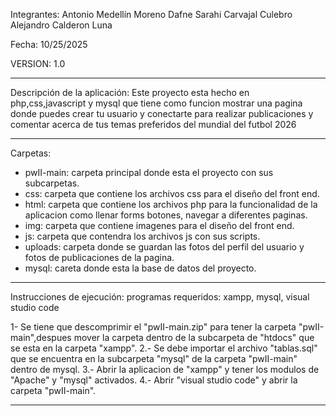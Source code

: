 Integrantes: Antonio Medellín Moreno 
             Dafne Sarahi Carvajal Culebro
             Alejandro Calderon Luna

Fecha: 10/25/2025

VERSION: 1.0

---------------------------------------------------------------------------------------------------

Descripción de la aplicación:
Este proyecto esta hecho en php,css,javascript y mysql que tiene como funcion mostrar una pagina
donde puedes crear tu usuario y conectarte para realizar publicaciones y comentar acerca de tus
temas preferidos del mundial del futbol 2026


---------------------------------------------------------------------------------------------------

Carpetas:
- pwII-main: carpeta principal donde esta el proyecto con sus subcarpetas.
- css: carpeta que contiene los archivos css para el diseño del front end.
- html: carpeta que contiene los archivos php para la funcionalidad de la aplicacion
como llenar forms botones, navegar a diferentes paginas.
- img: carpeta que contiene imagenes para el diseño del front end.
- js: carpeta que contendra los archivos js con sus scripts.
- uploads: carpeta donde se guardan las fotos del perfil del usuario y fotos de publicaciones de
la pagina.
- mysql: careta donde esta la base de datos del proyecto.

---------------------------------------------------------------------------------------------------

Instrucciones de ejecución:
programas requeridos: xampp, mysql, visual studio code

1- Se tiene que descomprimir el "pwII-main.zip" para tener la carpeta "pwII-main",despues mover 
la carpeta dentro de la subcarpeta de "htdocs" que se esta en la carpeta "xampp". 
2.- Se debe importar el archivo "tablas.sql" que se encuentra en la subcarpeta "mysql" de la carpeta "pwII-main"
dentro de mysql.
3.- Abrir la aplicacion de "xampp" y tener   los modulos de "Apache" y "mysql" activados.
4.- Abrir "visual studio code" y abrir la carpeta "pwII-main". 

---------------------------------------------------------------------------------------------------

              
